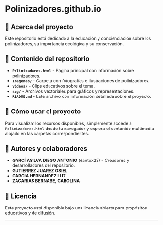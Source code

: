 # Polinizadores.github.io

## 🌿 Acerca del proyecto  
Este repositorio está dedicado a la educación y concienciación sobre los polinizadores, su importancia ecológica y su conservación.  

## 📂 Contenido del repositorio  
- **`Polinizadores.html`** - Página principal con información sobre polinizadores.  
- **`Imágenes/`** - Carpeta con fotografías e ilustraciones de polinizadores.  
- **`Videos/`** - Clips educativos sobre el tema.  
- **`svg/`** - Archivos vectoriales para gráficos y representaciones.  
- **`README.md`** - Este archivo con información detallada sobre el proyecto.  

## 🚀 Cómo usar el proyecto  
Para visualizar los recursos disponibles, simplemente accede a `Polinizadores.html` desde tu navegador y explora el contenido multimedia alojado en las carpetas correspondientes.  

## 👥 Autores y colaboradores  
- **GARCÍ ASILVA DIEGO ANTONIO** (dantox23) - Creadores y desarrolladores del repositorio.  
- **GUTIERREZ JUAREZ OSIEL**
- **GARCIA HERNANDEZ LUZ** 
- **ZACARIAS BERNABE, CAROLINA** 
  
## 📜 Licencia  
Este proyecto está disponible bajo una licencia abierta para propósitos educativos y de difusión.  

---
